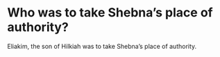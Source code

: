 # Who was to take Shebna’s place of authority?

Eliakim, the son of Hilkiah was to take Shebna’s place of authority.
